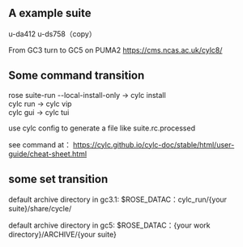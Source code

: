 ## A example suite
u-da412
u-ds758（copy）

From GC3 turn to GC5 on PUMA2
https://cms.ncas.ac.uk/cylc8/ 



## Some command transition
rose suite-run --local-install-only -> cylc install  
cylc run -> cylc vip   
cylc gui -> cylc tui  

use cylc config <flow-name> to generate a file like suite.rc.processed

see command at：
https://cylc.github.io/cylc-doc/stable/html/user-guide/cheat-sheet.html

## some set transition
default archive directory in gc3.1:
$ROSE_DATAC：cylc_run/{your suite}/share/cycle/

default archive directory in gc5:
$ROSE_DATAC：{your work directory}/ARCHIVE/{your suite}





